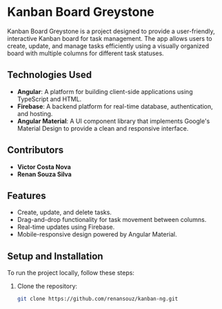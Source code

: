 # Kanban Board Greystone

Kanban Board Greystone is a project designed to provide a user-friendly, interactive Kanban board for task management. The app allows users to create, update, and manage tasks efficiently using a visually organized board with multiple columns for different task statuses.

## Technologies Used

- **Angular**: A platform for building client-side applications using TypeScript and HTML.
- **Firebase**: A backend platform for real-time database, authentication, and hosting.
- **Angular Material**: A UI component library that implements Google's Material Design to provide a clean and responsive interface.

## Contributors

- **Victor Costa Nova**
- **Renan Souza Silva**

## Features

- Create, update, and delete tasks.
- Drag-and-drop functionality for task movement between columns.
- Real-time updates using Firebase.
- Mobile-responsive design powered by Angular Material.

## Setup and Installation

To run the project locally, follow these steps:

1. Clone the repository:
   ```bash
   git clone https://github.com/renansouz/kanban-ng.git
   ```
